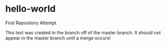 # hello-world
First Repository Attempt

This text was created in the branch off of the master branch.
It should not appear in the master branch until a merge occurs!
